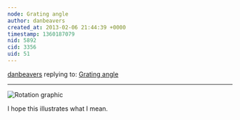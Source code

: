 ```yaml
---
node: Grating angle
author: danbeavers
created_at: 2013-02-06 21:44:39 +0000
timestamp: 1360187079
nid: 5892
cid: 3356
uid: 51
---
```




[danbeavers](../profile/danbeavers) replying to: [Grating angle](../notes/cfastie/2-5-2013/grating-angle)

----
<img src="https://publiclab.org/sites/default/files/grating-slit-rotate.jpg" alt="Rotation graphic" />

I hope this illustrates what I mean.